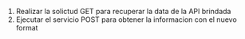 
1. Realizar la solictud GET para recuperar la data de la API brindada
2. Ejecutar el servicio POST para obtener la informacion con el nuevo format

